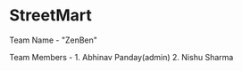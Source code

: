 # StreetMart

Team Name - "ZenBen"

Team Members - 1. Abhinav Panday(admin)
               2. Nishu Sharma
          
 
              
               

